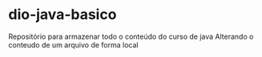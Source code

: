 # dio-java-basico
Repositório para armazenar todo o conteúdo do curso de java 
Alterando o conteudo de um arquivo de forma local
